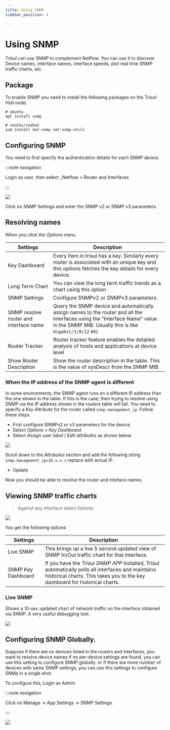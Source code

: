 ```yaml
---
title: Using SNMP
sidebar_position: 4

---
```


# Using SNMP

Trisul can use SNMP to complement Netflow. You can use it to discover
Device names, interface names, interface speeds, plot real time SNMP
traffic charts, etc.

## Package

To enable SNMP you need to install the following packages on the
Trisul-Hub node.

```language-bash
# ubuntu
apt install snmp

# centos/redhat
yum install net-snmp net-snmp-utils 
```

## Configuring SNMP

You need to first specify the authentication details for each SNMP
device.

:::note navigation

Login as user, then select \_Netflow \> Router and Interfaces

:::

![](images/snmp_settings.png)

Click on SNMP Settings and enter the SNMP v2 or SNMP v3 parameters.

## Resolving names

When you click the *Options* menu

| Settings                               | Description                                                                                                                                                                           |
| -------------------------------------- | ------------------------------------------------------------------------------------------------------------------------------------------------------------------------------------- |
| Key Dashboard                          | Every Item in trisul has a key. Similarly every router is associated with an unique key and this options fetches the key details for every device                                     |
| Long Term Chart                        | You can view the long term traffic trends as a chart using this option                                                                                                                |
| SNMP Settings                          | Configure SNMPv2 or SNMPv3 parameters.                                                                                                                                                |
| SNMP resolve router and interface name | Query the SNMP device and automatically assign names to the router and all the interfaces using the “Interface Name” value in the SNMP MIB. Usually this is like `Gigabit/1/0/12` etc |
| Router Tracker                         | Router tracker feature enables the detailed analysis of hosts and applications at device level                                                                                        |
| Show Router Description                | Show the router description in the table. This is the value of sysDescr from the SNMP MIB                                                                                             |

### When the IP address of the SNMP agent is different

In some environments, the SNMP agent runs on a different IP address than
the one shown in the table. If this is the case, then trying to resolve
using SNMP via the IP address shown in the routers table will fail. You
need to specify a *Key Attribute* for the router called
`snmp.management_ip`. Follow these steps.

- First configure SNMPv2 or v3 parameters for the device.
- Select *Options \> Key Dashboard*
- Select *Assign user label / Edit attributes* as shown below

![](images/snmp_edit_label.png)

Scroll down to the *Attributes* section and add the following string
`snmp.management_ip=10.x.x.x` replace with actual IP.

- Update

Now you should be able to resolve the router and inteface names.

## Viewing SNMP traffic charts

> Against any interface select Options

![](images/router_interface_options.png)

You get the following options

| Settings           | Description                                                                                                                                                                        |
| ------------------ | ---------------------------------------------------------------------------------------------------------------------------------------------------------------------------------- |
| Live SNMP          | This brings up a live 5 second updated view of SNMP In/Out traffic chart for that interface.                                                                                       |
| SNMP Key Dashboard | If you have the *Trisul SNMP APP* installed, Trisul automatically polls all interfaces and maintains historical charts. This takes you to the key dashboard for historical charts. |

### Live SNMP

Shows a 10-sec updated chart of network traffic on the interface
obtained via SNMP. A very useful debugging tool.

![](images/live_snmp.png)

## Configuring SNMP Globally.

Suppose if there are no devices listed in the routers and interfaces,
you want to resolve device names if no per-device settings are found,
you can use this setting to configure SNMP globally. or if there are
more number of devices with same SNMP settings, you can use this
settings to configure SNMp in a single shot.

To configure this, Login as Admin

:::note navigation

Click on Manage -\> App Settings -\> SNMP Settings.

:::

![](images/snmp_app_setting.png)    
